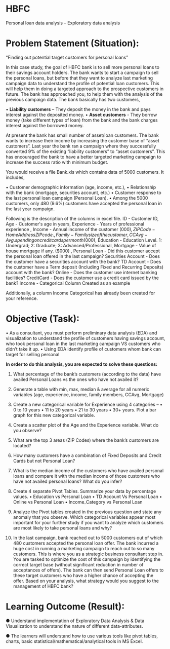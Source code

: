 # HBFC

Personal loan data analysis – Exploratory data analysis

# Problem Statement (Situation):

“Finding out potential target customers for personal loans”

In this case study, the goal of HBFC bank is to sell more personal loans to their savings account
holders. The bank wants to start a campaign to sell the personal loans, but before that they
want to analyze last marketing campaign data to understand the profile of potential loan
customers. This will help them in doing a targeted approach to the prospective customers in
future. The bank has approached you, to help them with the analysis of the previous campaign
data. The bank basically has two customers,

• **Liability customers** – They deposit the money in the bank and pays interest against
the deposited money.
• **Asset customers** - They borrow money (take different types of loan) from the bank
and the bank charges interest against the borrowed money.

At present the bank has small number of asset/loan customers. The bank wants to increase
their income by increasing the customer base of “asset customers”. Last year the bank ran a
campaign where they successfully converted 9% of the existing “liability customers” to “asset
customers”. This has encouraged the bank to have a better targeted marketing campaign to
increase the success ratio with minimum budget.

You would receive a file Bank.xls which contains data of 5000 customers. It includes,

• Customer demographic information (age, income, etc.),
• Relationship with the bank (mortgage, securities account, etc.)
• Customer response to the last personal loan campaign (Personal Loan).
• Among the 5000 customers, only 480 (9.6%) customers have accepted the personal
loan in the last year campaign.

Following is the description of the columns in excel file.
ID - Customer ID,
Age -  Customer's age in years,
Experience - Years of professional experience , 
Income -  Annual income of the customer ($000), 
ZIPCode - Home Address ZIP code., 
Family - Family size of the customer , 
CCAvg - Avg. spending on credit cards per month ($000), 
Education - Education Level. 1: Undergrad; 2: Graduate; 3: Advanced/Professional, 
Mortgage - Value of house mortgage if any. ($000) , 
Personal Loan - Did this customer accept the personal loan offered in the
last campaign?
Securities Account - Does the customer have a securities account with the bank?
TD Account -  Does the customer have a Term deposit (Including Fixed
and Recurring Deposits) account with the bank?
Online - Does the customer use internet banking facilities?
CreditCard - Does the customer use a credit card issued by the bank?
Income - Categorical Column Created as an example

Additionally, a column Income Categorical has already been created for your reference.

# Objective (Task):

• As a consultant, you must perform preliminary data analysis (EDA) and visualization to
understand the profile of customers having savings account, who took personal loan
in the last marketing campaign VS customers who didn’t take it up.
• Using EDA identify profile of customers whom bank can target for selling personal

**In order to do this analysis, you are expected to solve these questions:**

1) What percentage of the bank’s customers (according to the data) have availed
Personal Loans vs the ones who have not availed it?
2) Generate a table with min, max, median & average for all numeric variables (age,
experience, income, family members, CCAvg, Mortgage)
3) Create a new categorical variable for Experience using 4 categories –
• 0 to 10 years
• 11 to 20 years
• 21 to 30 years
• 30+ years.
Plot a bar graph for this new categorical variable.

5) Create a scatter plot of the Age and the Experience variable. What do you observe?
6) What are the top 3 areas (ZIP Codes) where the bank’s customers are located?
7) How many customers have a combination of Fixed Deposits and Credit Cards but not
Personal Loan?
8) What is the median income of the customers who have availed personal loans and
compare it with the median income of those customers who have not availed personal
loans? What do you infer?
9) Create 4 separate Pivot Tables. Summarize your data by percentage values.
• Education vs Personal Loan
• TD Account Vs Personal Loan
• Online vs Personal Loan
• Income_Category vs Personal Loan
10) Analyze the Pivot tables created in the previous question and state any anomaly that
you observe. Which categorical variables appear most important for your further
study if you want to analyze which customers are most likely to take personal loans
and why?
11) In the last campaign, bank reached out to 5000 customers out of which 480 customers
accepted the personal loan offer. The bank incurred a huge cost in running a marketing
campaign to reach out to so many customers. This is where you as a strategic business
consultant step in. You are tasked to optimize the cost of this campaign by identifying
the correct target base (without significant reduction in number of acceptances of
offers). The bank can then send Personal Loan offers to these target customers who
have a higher chance of accepting the offer. Based on your analysis, what strategy
would you suggest to the management of HBFC bank?

# Learning Outcome (Result):

● Understand implementation of Exploratory Data Analysis & Data Visualization to
understand the nature of different data-attributes.

● The learners will understand how to use various tools like pivot tables, charts, basic
statistical/mathematical/analytical tools in MS Excel.

